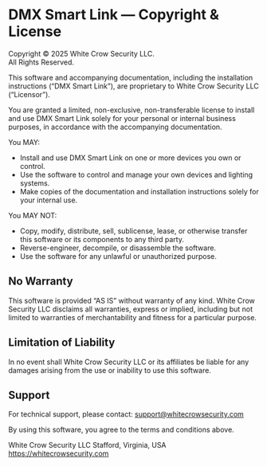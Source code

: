 DMX Smart Link — Copyright & License
=====================================

Copyright © 2025 White Crow Security LLC.  
All Rights Reserved.

This software and accompanying documentation, including the installation instructions (“DMX Smart Link”), are proprietary to White Crow Security LLC (“Licensor”).

You are granted a limited, non-exclusive, non-transferable license to install and use DMX Smart Link solely for your personal or internal business purposes, in accordance with the accompanying documentation.

You MAY:
- Install and use DMX Smart Link on one or more devices you own or control.
- Use the software to control and manage your own devices and lighting systems.
- Make copies of the documentation and installation instructions solely for your internal use.

You MAY NOT:
- Copy, modify, distribute, sell, sublicense, lease, or otherwise transfer this software or its components to any third party.
- Reverse-engineer, decompile, or disassemble the software.
- Use the software for any unlawful or unauthorized purpose.

No Warranty
-----------
This software is provided “AS IS” without warranty of any kind. White Crow Security LLC disclaims all warranties, express or implied, including but not limited to warranties of merchantability and fitness for a particular purpose.

Limitation of Liability
-----------------------
In no event shall White Crow Security LLC or its affiliates be liable for any damages arising from the use or inability to use this software.

Support
-------
For technical support, please contact: support@whitecrowsecurity.com

By using this software, you agree to the terms and conditions above.

White Crow Security LLC
Stafford, Virginia, USA
https://whitecrowsecurity.com

